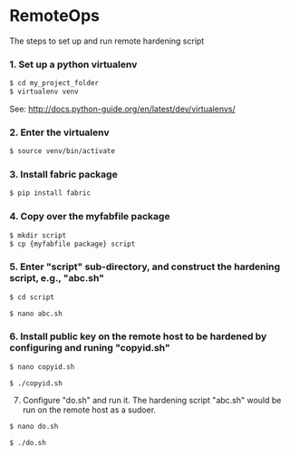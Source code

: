 # RemoteOps

The steps to set up and run remote hardening script

### 1. Set up a python virtualenv 
```sh 
$ cd my_project_folder
$ virtualenv venv
```
See:
http://docs.python-guide.org/en/latest/dev/virtualenvs/


### 2. Enter the virtualenv
```sh 
$ source venv/bin/activate
```

### 3. Install fabric package
```sh 
$ pip install fabric
```

### 4. Copy over the myfabfile package
```sh 
$ mkdir script
$ cp {myfabfile package} script
```

### 5. Enter "script" sub-directory, and construct the hardening script, e.g.,  "abc.sh"
```sh 
$ cd script

$ nano abc.sh
```


### 6. Install public key on the remote host to be hardened by configuring and runing "copyid.sh"
```sh 
$ nano copyid.sh

$ ./copyid.sh
```


7. Configure "do.sh" and run it. The hardening script "abc.sh" would be run on the remote host as a sudoer. 
```sh 
$ nano do.sh

$ ./do.sh
```





